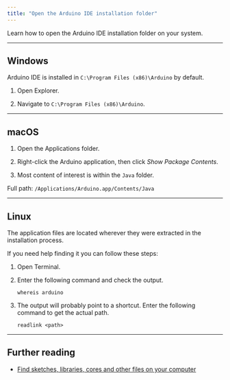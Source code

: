 ```yaml
---
title: "Open the Arduino IDE installation folder"
---
```


Learn how to open the Arduino IDE installation folder on your system.

---

<a id="windows"></a>

## Windows

Arduino IDE is installed in `C:\Program Files (x86)\Arduino` by default.

1. Open Explorer.

2. Navigate to `C:\Program Files (x86)\Arduino`.

---

<a id="macos"></a>

## macOS

1. Open the Applications folder.

2. Right-click the Arduino application, then click _Show Package Contents_.

3. Most content of interest is within the `Java` folder.

Full path: `/Applications/Arduino.app/Contents/Java`

---

<a id="linux"></a>

## Linux

The application files are located wherever they were extracted in the installation process.

If you need help finding it you can follow these steps:

1. Open Terminal.

2. Enter the following command and check the output.

   `whereis arduino`

3. The output will probably point to a shortcut. Enter the following command to get the actual path.

   `readlink <path>`

---

## Further reading

* [Find sketches, libraries, cores and other files on your computer](https://support.arduino.cc/hc/en-us/articles/4411202655634)
